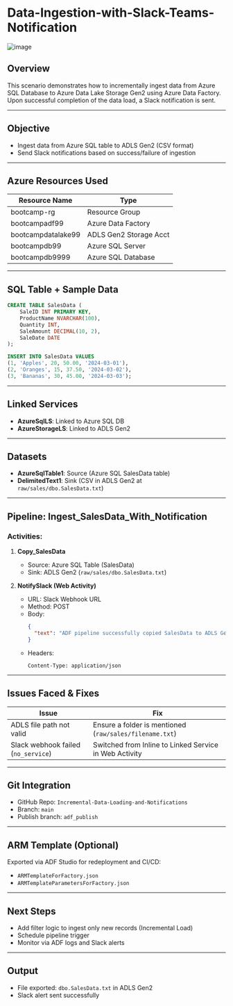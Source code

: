 # Data-Ingestion-with-Slack-Teams-Notification

![image](https://github.com/user-attachments/assets/f27a6fb8-ecda-4337-8807-18bafa5d7ba8)


## Overview
This scenario demonstrates how to incrementally ingest data from Azure SQL Database to Azure Data Lake Storage Gen2 using Azure Data Factory. Upon successful completion of the data load, a Slack notification is sent.

---

##  Objective
- Ingest data from Azure SQL table to ADLS Gen2 (CSV format)
- Send Slack notifications based on success/failure of ingestion

---

##  Azure Resources Used
| Resource Name        | Type                    |
|----------------------|-------------------------|
| bootcamp-rg          | Resource Group          |
| bootcampadf99        | Azure Data Factory      |
| bootcampdatalake99   | ADLS Gen2 Storage Acct  |
| bootcampdb99         | Azure SQL Server        |
| bootcampdb9999       | Azure SQL Database      |

---

## SQL Table + Sample Data
```sql
CREATE TABLE SalesData (
    SaleID INT PRIMARY KEY,
    ProductName NVARCHAR(100),
    Quantity INT,
    SaleAmount DECIMAL(10, 2),
    SaleDate DATE
);

INSERT INTO SalesData VALUES
(1, 'Apples', 20, 50.00, '2024-03-01'),
(2, 'Oranges', 15, 37.50, '2024-03-02'),
(3, 'Bananas', 30, 45.00, '2024-03-03');
```

---

##  Linked Services
- **AzureSqlLS**: Linked to Azure SQL DB
- **AzureStorageLS**: Linked to ADLS Gen2

---

##  Datasets
- **AzureSqlTable1**: Source (Azure SQL SalesData table)
- **DelimitedText1**: Sink (CSV in ADLS Gen2 at `raw/sales/dbo.SalesData.txt`)

---

## Pipeline: Ingest_SalesData_With_Notification
### Activities:
1. **Copy_SalesData**
   - Source: Azure SQL Table (SalesData)
   - Sink: ADLS Gen2 (`raw/sales/dbo.SalesData.txt`)

2. **NotifySlack (Web Activity)**
   - URL: Slack Webhook URL
   - Method: POST
   - Body:
     ```json
     {
       "text": "ADF pipeline successfully copied SalesData to ADLS Gen2."
     }
     ```
   - Headers:
     ```
     Content-Type: application/json
     ```

---

##  Issues Faced & Fixes
| Issue | Fix |
|-------|-----|
| ADLS file path not valid | Ensure a folder is mentioned (`raw/sales/filename.txt`) |
| Slack webhook failed (`no_service`) | Switched from Inline to Linked Service in Web Activity |

---

##  Git Integration
- GitHub Repo: `Incremental-Data-Loading-and-Notifications`
- Branch: `main`
- Publish branch: `adf_publish`

---

##  ARM Template (Optional)
Exported via ADF Studio for redeployment and CI/CD:
- `ARMTemplateForFactory.json`
- `ARMTemplateParametersForFactory.json`

---

##  Next Steps
- Add filter logic to ingest only new records (Incremental Load)
- Schedule pipeline trigger
- Monitor via ADF logs and Slack alerts

---

##  Output
- File exported: `dbo.SalesData.txt` in ADLS Gen2
- Slack alert sent successfully

